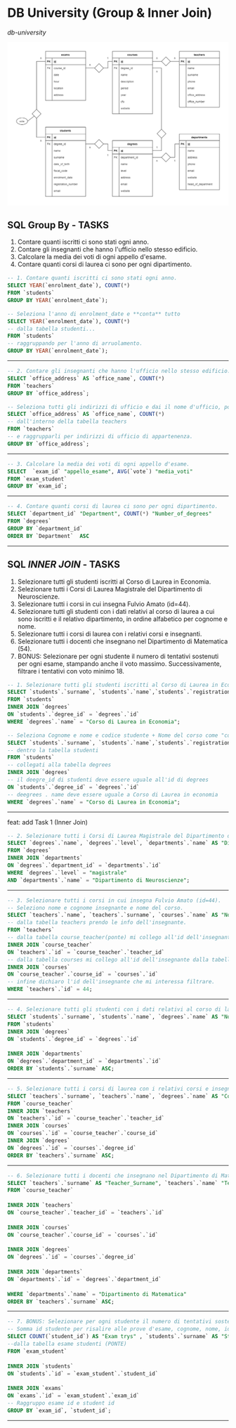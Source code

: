 # DB University (Group & Inner Join)

_db-university_

![image](./university.png)

## SQL Group By - TASKS

1. Contare quanti iscritti ci sono stati ogni anno.
2. Contare gli insegnanti che hanno l'ufficio nello stesso edificio.
3. Calcolare la media dei voti di ogni appello d'esame.
4. Contare quanti corsi di laurea ci sono per ogni dipartimento.

```sql
-- 1. Contare quanti iscritti ci sono stati ogni anno.
SELECT YEAR(`enrolment_date`), COUNT(*)
FROM `students`
GROUP BY YEAR(`enrolment_date`);
```

```sql
-- Seleziona l'anno di enrolment_date e **conta** tutto
SELECT YEAR(`enrolment_date`), COUNT(*)
-- dalla tabella studenti...
FROM `students`
-- raggruppando per l'anno di arruolamento.
GROUP BY YEAR(`enrolment_date`);
```

<hr>

```sql
-- 2. Contare gli insegnanti che hanno l'ufficio nello stesso edificio.
SELECT `office_address` AS `office_name`, COUNT(*)
FROM `teachers`
GROUP BY `office_address`;
```

```sql
-- Seleziona tutti gli indirizzi di ufficio e dai il nome d'ufficio, poi contali tutti
SELECT `office_address` AS `office_name`, COUNT(*)
-- dall'interno della tabella teachers
FROM `teachers`
-- e raggrupparli per indirizzi di ufficio di appartenenza.
GROUP BY `office_address`;
```

<hr>

```sql
-- 3. Calcolare la media dei voti di ogni appello d'esame.
SELECT  `exam_id` "appello_esame", AVG(`vote`) "media_voti"
FROM `exam_student`
GROUP BY `exam_id`;
```

<hr>

```sql
-- 4. Contare quanti corsi di laurea ci sono per ogni dipartimento.
SELECT `department_id` "Department", COUNT(*) "Number_of_degrees"
FROM `degrees`
GROUP BY `department_id`
ORDER BY `Department`  ASC
```

<hr>

## SQL _INNER JOIN_ - TASKS

1. Selezionare tutti gli studenti iscritti al Corso di Laurea in Economia.
2. Selezionare tutti i Corsi di Laurea Magistrale del Dipartimento di
   Neuroscienze.
3. Selezionare tutti i corsi in cui insegna Fulvio Amato (id=44).
4. Selezionare tutti gli studenti con i dati relativi al corso di laurea a cui
   sono iscritti e il relativo dipartimento, in ordine alfabetico per cognome e
   nome.
5. Selezionare tutti i corsi di laurea con i relativi corsi e insegnanti.
6. Selezionare tutti i docenti che insegnano nel Dipartimento di
   Matematica (54).
7. BONUS: Selezionare per ogni studente il numero di tentativi sostenuti
   per ogni esame, stampando anche il voto massimo. Successivamente,
   filtrare i tentativi con voto minimo 18.

```sql
-- 1. Selezionare tutti gli studenti iscritti al Corso di Laurea in Economia.
SELECT `students`.`surname`, `students`.`name`,`students`.`registration_number`, `degrees`.`name` AS "Corso_di_Laurea"
FROM `students`
INNER JOIN `degrees`
ON `students`.`degree_id` = `degrees`.`id`
WHERE `degrees`.`name` = "Corso di Laurea in Economia";
```

```sql
-- Seleziona Cognome e nome e codice studente + Nome del corso come "corso di laurea"
SELECT `students`.`surname`, `students`.`name`,`students`.`registration_number`, `degrees`.`name` AS "Corso_di_Laurea"
-- dentro la tabella studenti
FROM `students`
-- collegati alla tabella degrees
INNER JOIN `degrees`
-- il deegre_id di studenti deve essere uguale all'id di degrees
ON `students`.`degree_id` = `degrees`.`id`
-- deegrees . name deve essere uguale a Corso di Laurea in economia
WHERE `degrees`.`name` = "Corso di Laurea in Economia";
```

<hr>
feat: add Task 1 (Inner Join)

```sql
-- 2. Selezionare tutti i Corsi di Laurea Magistrale del Dipartimento di Neuroscienze.
SELECT `degrees`.`name`, `degrees`.`level`, `departments`.`name` AS "Dipartimento"
FROM `degrees`
INNER JOIN `departments`
ON `degrees`.`department_id` = `departments`.`id`
WHERE `degrees`.`level` = "magistrale"
AND `departments`.`name` = "Dipartimento di Neuroscienze";

```

<hr>

```sql
-- 3. Selezionare tutti i corsi in cui insegna Fulvio Amato (id=44).
-- Seleziono nome e cognome insegnante e nome del corso.
SELECT `teachers`.`name`, `teachers`.`surname`, `courses`.`name` AS "Nome_del_corso"
-- dalla tabella teachers prendo le info dell'insegnante.
FROM `teachers`
-- dalla tabella course_teacher(ponte) mi collego all'id dell'insegnante.
INNER JOIN `course_teacher`
ON `teachers`.`id` = `course_teacher`.`teacher_id`
-- dalla tabella courses mi collego all'id dell'insegnante dalla tabella ponte.
INNER JOIN `courses`
ON `course_teacher`.`course_id` = `courses`.`id`
-- infine dichiaro l'id dell'insegnante che mi interessa filtrare.
WHERE `teachers`.`id` = 44;

```

<hr>

```sql
-- 4. Selezionare tutti gli studenti con i dati relativi al corso di laurea a cui sono iscritti e il relativo dipartimento, in ordine alfabetico per cognome e nome.
SELECT `students`.`surname`, `students`.`name`, `degrees`.`name` AS "Nome Corso", `departments`.`name` AS "Nome Dipartimento"
FROM `students`
INNER JOIN `degrees`
ON `students`.`degree_id` = `degrees`.`id`

INNER JOIN `departments`
ON `degrees`.`department_id` = `departments`.`id`
ORDER BY `students`.`surname` ASC;
```

<hr>

```sql
-- 5. Selezionare tutti i corsi di laurea con i relativi corsi e insegnanti.
SELECT `teachers`.`surname`, `teachers`.`name`, `degrees`.`name` AS "Corso di Laurea", `courses`.`name` "Corso"
FROM `course_teacher`
INNER JOIN `teachers`
ON `teachers`.`id` = `course_teacher`.`teacher_id`
INNER JOIN `courses`
ON `courses`.`id` = `course_teacher`.`course_id`
INNER JOIN `degrees`
ON `degrees`.`id` = `courses`.`degree_id`
ORDER BY `teachers`.`surname` ASC;
```

<hr>

```sql
-- 6. Selezionare tutti i docenti che insegnano nel Dipartimento di Matematica (54).
SELECT `teachers`.`surname` AS "Teacher_Surname", `teachers`.`name` "Teacher_name", `departments`.`name` AS "Nome_Dipartimento"
FROM `course_teacher`

INNER JOIN `teachers`
ON `course_teacher`.`teacher_id` = `teachers`.`id`

INNER JOIN `courses`
ON `course_teacher`.`course_id` = `courses`.`id`

INNER JOIN `degrees`
ON `degrees`.`id` = `courses`.`degree_id`

INNER JOIN `departments`
ON `departments`.`id` = `degrees`.`department_id`

WHERE `departments`.`name` = "Dipartimento di Matematica"
ORDER BY `teachers`.`surname` ASC;

```

<hr>

```sql
-- 7. BONUS: Selezionare per ogni studente il numero di tentativi sostenuti per ogni esame, stampando anche il voto massimo. Successivamente, filtrare i tentativi con voto minimo 18.
-- Somma id studente per risalire alle prove d'esame, cognome, nome, id esame, con MAX ricavo il massimo del voto.
SELECT COUNT(`student_id`) AS "Exam trys" , `students`.`surname` AS "Student Surname", `students`.`name`"Student Name", `exam_id` AS "Codice Esame", MAX(`exam_student`.`vote`) AS "Max vote"
--dalla tabella esame studenti (PONTE)
FROM `exam_student`

INNER JOIN `students`
ON `students`.`id` = `exam_student`.`student_id`

INNER JOIN `exams`
ON `exams`.`id` = `exam_student`.`exam_id`
-- Raggruppo esame id e student id
GROUP BY `exam_id`, `student_id`;

```

<hr>
